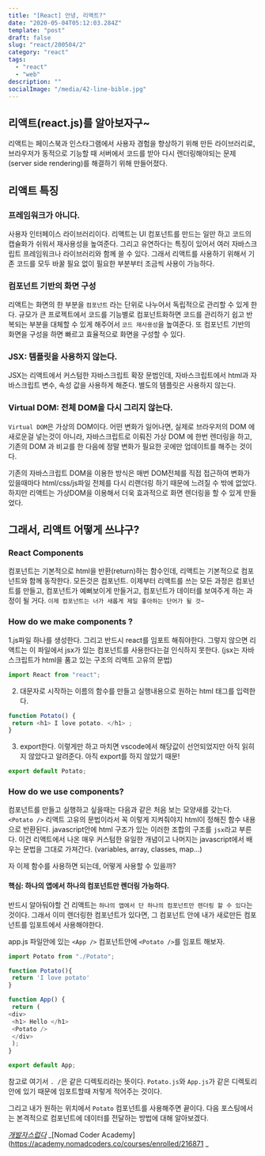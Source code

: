 ```yaml
---
title: "[React] 안녕, 리액트?"
date: "2020-05-04T05:12:03.284Z"
template: "post"
draft: false
slug: "react/200504/2"
category: "react"
tags:
  - "react"
  - "web"
description: ""
socialImage: "/media/42-line-bible.jpg"
---
```


## 리액트(react.js)를 알아보자구~

리액트는 페이스북과 인스타그램에서 사용자 경험을 향상하기 위해 만든 라이브러리로, 브라우저가 동적으로 기능할 때 서버에서 코드를 받아 다시 렌더링해야되는 문제(server side rendering)를 해결하기 위해 만들어졌다.

## 리액트 특징 

### 프레임워크가 아니다.
사용자 인터페이스 라이브러리이다. 
리액트는 UI 컴포넌트를 만드는 일만 하고 코드의 캡슐화가 쉬워서 재사용성을 높여준다. 그리고 유연하다는 특징이 있어서 여러 자바스크립트 프레임워크나 라이브러리와 함께 쓸 수 있다. 그래서 리액트를 사용하기 위해서 기존 코드를 모두 바꿀 필요 없이 필요한 부분부터 조금씩 사용이 가능하다.

### 컴포넌트 기반의 화면 구성
리액트는 화면의 한 부분을 `컴포넌트` 라는 단위로 나누어서 독립적으로 관리할 수 있게 한다. 규모가 큰 프로젝트에서 코드를 기능별로 컴포넌트화하면 코드를 관리하기 쉽고 반복되는 부분을 대체할 수 있게 해주어서 `코드 재사용성`을 높여준다. 또 컴포넌트 기반의 화면을 구성을 하면 빠르고 효율적으로 화면을 구성할 수 있다.


### JSX: 템플릿을 사용하지 않는다.
JSX는 리액트에서 커스텀한 자바스크립트 확장 문법인데, 자바스크립트에서 html과 자바스크립트 변수, 속성 값을 사용하게 해준다. 
별도의 템플릿은 사용하지 않는다.



### Virtual DOM: 전체 DOM을 다시 그리지 않는다.

`Virtual DOM`은 가상의 DOM이다. 어떤 변화가 일어나면, 실제로 브라우저의 DOM 에 새로운걸 넣는것이 아니라, 자바스크립트로 이뤄진 가상 DOM 에 한번 렌더링을 하고, 기존의 DOM 과 비교를 한 다음에 정말 변화가 필요한 곳에만 업데이트를 해주는 것이다.

기존의 자바스크립트 DOM을 이용한 방식은 매번 DOM전체를 직접 접근하여 변화가 있을때마다 html/css/js파일 전체를 다시 리랜더링 하기 때문에 느려질 수 밖에 없었다. 하지만 리액트는 가상DOM을 이용해서 더욱 효과적으로 화면 렌더링을 할 수 있게 만들었다.


## 그래서, 리액트 어떻게 쓰냐구?



### React Components
컴포넌트는 기본적으로 html을 반환(return)하는 함수인데, 리액트는 기본적으로 컴포넌트와 함께 동작한다. 모든것은 컴포넌트.
이제부터 리액트를 쓰는 모든 과정은 컴포넌트를 만들고, 컴포넌트가 예뻐보이게 만들거고, 컴포넌트가 데이터를 보여주게 하는 과정이 될 거다.
`이제 컴포넌트는 너가 새롭게 제일 좋아하는 단어가 될 것~`

### How do we make components ?

1.js파일 하나를 생성한다.
그리고 반드시 react를 임포트 해줘야한다. 그렇지 않으면 리액트는 이 파일에서 jsx가 있는 컴포넌트를 사용한다는걸 인식하지 못한다.
(jsx는 자바스크립트가 html을 품고 있는 구조의 리액트 고유의 문법)

```javascript
import React from "react";
```

2. 대문자로 시작하는 이름의 함수를 만들고 실행내용으로 원하는 html 태그를 입력한다.

```javascript
function Potato() {
 return <h1> I love potato. </h1> ;
}
```
3. export한다. 
이렇게만 하고 마치면 vscode에서 해당값이 선언되었지만 아직 읽히지 않았다고 알려준다.
아직 export를 하지 않았기 때문!

```javascript
export default Potato;
```


### How do we use components?

컴포넌트를 만들고 실행하고 싶을때는 다음과 같은 처음 보는 모양새를 갖는다.
`<Potato />`
리액트 고유의 문법이라서 꼭 이렇게 지켜줘야지 html이 정해진 함수 내용으로 반환된다.
javascript안에 html 구조가 있는 이러한 조합의 구조를 `jsx`라고 부른다.
이건 리액트에서 나온 매우 커스텀한 유일한 개념이고 나머지는 javascript에서 배우는 문법을 그대로 가져간다. (variables, array, classes, map...)


자 이제 함수를 사용하면 되는데, 어떻게 사용할 수 있을까?
 
#### 핵심: 하나의 앱에서 하나의 컴포넌트만 렌더링 가능하다.
반드시 알아둬야할 건 리액트는 `하나의 앱에서 단 하나의 컴포넌트만 렌더링 할 수 있다`는 것이다.
그래서 이미 렌더링한 컴포넌트가 있다면, 그 컴포넌트 안에 내가 새로만든 컴포넌트를 임포트에서 사용해야한다.

app.js 파일안에 있는 `<App />` 컴포넌트안에 `<Potato />`를 임포트 해보자.

```javascript
import Potato from "./Potato";

function Potato(){
 return 'I love potato'
}

function App() {
 return (
<div>
 <h1> Hello </h1>
 <Potato />
 </div>
 );
}

export default App;
```


참고로 여기서 `. /`은 같은 디렉토리라는 뜻이다. `Potato.js`와 `App.js`가 같은 디렉토리 안에 있기 때문에 임포트할때 저렇게 적어주는 것이다.

그리고 내가 원하는 위치에서 `Potato` 컴포넌트를 사용해주면 끝이다.
다음 포스팅에서는 본격적으로 컴포넌트에 데이터를 전달하는 방법에 대해 알아보겠다.



_[개발자스럽다](https://blog.gaerae.com/2016/04/hello-react.html)_
_[Nomad Coder Academy](https://academy.nomadcoders.co/courses/enrolled/216871 _


